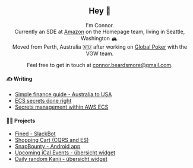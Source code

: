 <h2 align="center">Hey 👋</h2>

<p align="center">I'm Connor.</br> Currently an SDE at <a href="https://amazon.com">Amazon</a> on the Homepage team, living in Seattle, Washington 🏔. </br>Moved from Perth, Australia 🇦🇺 after working on <a href="https://globalpoker.com">Global Poker</a> with the VGW team.</p>

<p align="center">Feel free to get in touch at <a href = "mailto: connor.beardsmore@gmail.com">connor.beardsmore@gmail.com</a>.</p>

#### ✍️ Writing

- [Simple finance guide - Australia to USA](https://medium.com/@cbeardsmore/simple-finance-guide-australia-to-usa-251b941d096b)
- [ECS secrets done right](https://medium.com/hackernoon/ecs-secrets-done-right-9e094cfa6200)
- [Secrets management within AWS ECS](https://medium.com/hackernoon/secrets-management-within-aws-ecs-1b6975819ccd)

#### 👨‍💻 Projects

- [Fined - SlackBot](https://github.com/cbeardsmore/fined)
- [Shopping Cart (CQRS and ES)](https://github.com/cbeardsmore/shopping-cart-event-sourced)
- [SnapBounty - Android app](https://github.com/cbeardsmore/SnapBounty)
- [Upcoming iCal Events - übersicht widget](http://tracesof.net/uebersicht-widgets/#UpcomingEvents)
- [Daily random Kanji - übersicht widget](http://tracesof.net/uebersicht-widgets/#Daily-Random-Kanji)
